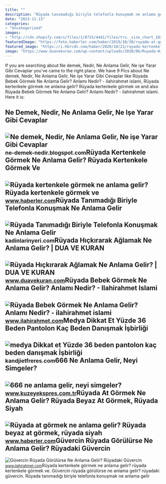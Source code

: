 ```yaml
---
title: ""
description: "Rüyada tanımadığı biriyle telefonla konuşmak ne anlama gelir"
date: "2023-11-13"
categories:
- "Uncategorized"
images:
- "http://cdn.shopify.com/s/files/1/0715/4441/files/tru._size_chart_1024x1024.png?v=1585473568"
featuredImage: "https://foto.haberler.com/haber/2019/10/30/ruyada-at-gormek-ne-anlama-gelir-12566959_7097_m.jpg"
featured_image: "https://i.hbrcdn.com/haber/2020/10/21/ruyada-kertenkele-gormek-ne-anlama-gelir-ruyada-13681653_7166_amp.jpg"
image: "https://www.duavekuran.com/wp-content/uploads/2020/06/Ruyada-Hickirarak-Aglamak-Ne-Anlama-Gelir.jpg"
---
```


If you are searching about Ne demek, Nedir, Ne Anlama Gelir, Ne işe Yarar Gibi Cevaplar you've came to the right place. We have 9 Pics about Ne demek, Nedir, Ne Anlama Gelir, Ne işe Yarar Gibi Cevaplar like Rüyada Bebek Görmek Ne Anlama Gelir? Anlamı Nedir? - ilahirahmet islami, Rüyada kertenkele görmek ne anlama gelir? Rüyada kertenkele görmek ve and also Rüyada Bebek Görmek Ne Anlama Gelir? Anlamı Nedir? - ilahirahmet islami. Here it is:

Ne Demek, Nedir, Ne Anlama Gelir, Ne Işe Yarar Gibi Cevaplar
------------------------------------------------------------

 ![Ne demek, Nedir, Ne Anlama Gelir, Ne işe Yarar Gibi Cevaplar](https://2.bp.blogspot.com/-pOxI32MXf1s/UcmTCU-2hxI/AAAAAAAAAL0/tTaoEUV03g0/s1600/Çoklu+Ortam+(Multimedya)+Nedir,+Ne+demektir,+Ne+anlama+gelir,+ne+işe+yarar.jpg) <small>ne-demek-nedir.blogspot.com</small>Rüyada Kertenkele Görmek Ne Anlama Gelir? Rüyada Kertenkele Görmek Ve
---------------------------------------------------------------------

 ![Rüyada kertenkele görmek ne anlama gelir? Rüyada kertenkele görmek ve](https://i.hbrcdn.com/haber/2020/10/21/ruyada-kertenkele-gormek-ne-anlama-gelir-ruyada-13681653_7166_amp.jpg) <small>www.haberler.com</small>Rüyada Tanımadığı Biriyle Telefonla Konuşmak Ne Anlama Gelir
------------------------------------------------------------

 ![Rüyada Tanımadığı Biriyle Telefonla Konuşmak Ne Anlama Gelir](https://kadinlarinyeri.com/wp-content/uploads/2021/12/Ruyada-Tanimadigi-Biriyle-Telefonla-Konusmak-Ne-Anlama-Gelir.jpg) <small>kadinlarinyeri.com</small>Rüyada Hıçkırarak Ağlamak Ne Anlama Gelir? | DUA VE KURAN
---------------------------------------------------------

 ![Rüyada Hıçkırarak Ağlamak Ne Anlama Gelir? | DUA VE KURAN](https://www.duavekuran.com/wp-content/uploads/2020/06/Ruyada-Hickirarak-Aglamak-Ne-Anlama-Gelir.jpg) <small>www.duavekuran.com</small>Rüyada Bebek Görmek Ne Anlama Gelir? Anlamı Nedir? - Ilahirahmet Islami
-----------------------------------------------------------------------

 ![Rüyada Bebek Görmek Ne Anlama Gelir? Anlamı Nedir? - ilahirahmet islami](https://www.ilahirahmet.com/wp-content/uploads/2015/11/Rüyada-Bebek-Görmek-Ne-Anlama-Gelir.jpg) <small>www.ilahirahmet.com</small>Medya Dikkat Et Yüzde 36 Beden Pantolon Kaç Beden Danışmak İşbirliği
--------------------------------------------------------------------

 ![medya Dikkat et Yüzde 36 beden pantolon kaç beden danışmak İşbirliği](http://cdn.shopify.com/s/files/1/0715/4441/files/tru._size_chart_1024x1024.png?v=1585473568) <small>kandjietfreres.com</small>666 Ne Anlama Gelir, Neyi Simgeler?
-----------------------------------

 ![666 ne anlama gelir, neyi simgeler?](https://kuzeyeksprescomtr.teimg.com/kuzeyekspres-com-tr/uploads/2023/06/666-ne-anlama-gelir.jpg) <small>www.kuzeyekspres.com.tr</small>Rüyada At Görmek Ne Anlama Gelir? Rüyada Beyaz At Görmek, Rüyada Siyah
----------------------------------------------------------------------

 ![Rüyada at görmek ne anlama gelir? Rüyada beyaz at görmek, rüyada siyah](https://foto.haberler.com/haber/2019/10/30/ruyada-at-gormek-ne-anlama-gelir-12566959_7097_m.jpg) <small>www.haberler.com</small>Güvercin Rüyada Görülürse Ne Anlama Gelir? Rüyadaki Güvercin
------------------------------------------------------------

 ![Güvercin Rüyada Görülürse Ne Anlama Gelir? Rüyadaki Güvercin](https://www.ilahirahmet.com/wp-content/uploads/2015/12/Güvercin-Rüyada-Görülürse-Ne-Anlama-Gelir.jpg) <small>www.ilahirahmet.com</small>Rüyada kertenkele görmek ne anlama gelir? rüyada kertenkele görmek ve. Güvercin rüyada görülürse ne anlama gelir? rüyadaki güvercin. Rüyada tanımadığı biriyle telefonla konuşmak ne anlama gelir

